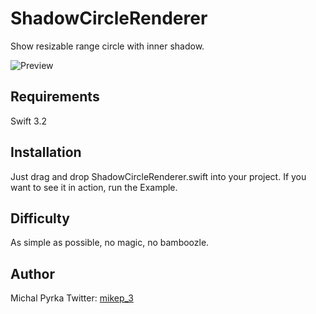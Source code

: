 # ShadowCircleRenderer

Show resizable range circle with inner shadow.

![Preview](http://i.imgur.com/uVdhAeV.png)


## Requirements

Swift 3.2

## Installation

Just drag and drop ShadowCircleRenderer.swift into your project.
If you want to see it in action, run the Example.

## Difficulty

As simple as possible, no magic, no bamboozle.

## Author

Michal Pyrka
Twitter: [mikep_3](https://twitter.com/mike_p3)
